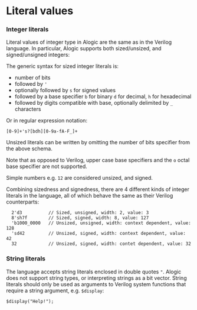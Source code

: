 # Literal values

### Integer literals

Literal values of integer type in Alogic are the same as in the Verilog
language. In particular, Alogic supports both sized/unsized, and signed/unsigned
integers:

The generic syntax for sized integer literals is:
- number of bits
- followed by `'`
- optionally followed by `s` for signed values
- followed by a base specifier `b` for binary `d` for decimal,
  `h` for hexadecimal
- followed by digits compatible with base, optionally delimited by `_`
  characters

Or in regular expression notation:
```
[0-9]+'s?[bdh][0-9a-fA-F_]+
```

Unsized literals can be written by omitting the number of bits specifier from
the above schema.

Note that as opposed to Verilog, upper case base specifiers and the `o` octal
base specifier are not supported.

Simple numbers e.g. `12` are considered unsized, and signed.

Combining sizedness and signedness, there are 4 different kinds of integer
literals in the language, all of which behave the same as their Verilog
counterparts:

```
  2'd3          // Sized, unsigned, width: 2, value: 3
  8'sh7f        // Sized, signed, width: 8, value: 127
  'b1000_0000   // Unsized, unsigned, width: context dependent, value: 128
  'sd42         // Unsized, signed, width: context dependent, value: 42
  32            // Unsized, signed, width: contet dependent, value: 32
```

### String literals

The language accepts string literals enclosed in double quotes `"`. Alogic
does not support string types, or interpreting strings as a bit vector. String
literals should only be used as arguments to Verilog system functions that
require a string argument, e.g. `$display`:

```
$display("Help!");
```
